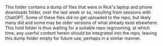 This folder contains a dump of files that were in Rick's laptop and phone downloads folder, over the last week or so, resulting from sessions with ChatGPT.  Some of these files did no get uploaded to the repo, but likely many did and some may be older versions of what already exist elsewhere.  This hold folder is thus waiting for a suitable repo regrooming, at which time, any userful content herein should be integrated into the repo, leaving this dump folder empty for future use, perhaps in a similar manner.
